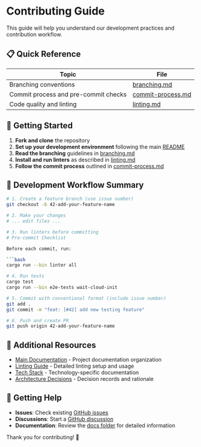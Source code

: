 # Contributing Guide

This guide will help you understand our development practices and contribution workflow.

## 📋 Quick Reference

| Topic                                | File                                     |
| ------------------------------------ | ---------------------------------------- |
| Branching conventions                | [branching.md](./branching.md)           |
| Commit process and pre-commit checks | [commit-process.md](./commit-process.md) |
| Code quality and linting             | [linting.md](./linting.md)               |

## 🚀 Getting Started

1. **Fork and clone** the repository
2. **Set up your development environment** following the main [README](../../README.md)
3. **Read the branching** guidelines in [branching.md](./branching.md)
4. **Install and run linters** as described in [linting.md](./linting.md)
5. **Follow the commit process** outlined in [commit-process.md](./commit-process.md)

## 🔧 Development Workflow Summary

````bash
# 1. Create a feature branch (use issue number)
git checkout -b 42-add-your-feature-name

# 2. Make your changes
# ... edit files ...

# 3. Run linters before committing
# Pre-commit Checklist

Before each commit, run:

```bash
cargo run --bin linter all

# 4. Run tests
cargo test
cargo run --bin e2e-tests wait-cloud-init

# 5. Commit with conventional format (include issue number)
git add .
git commit -m "feat: [#42] add new testing feature"

# 6. Push and create PR
git push origin 42-add-your-feature-name
````

## 📖 Additional Resources

- [Main Documentation](../documentation.md) - Project documentation organization
- [Linting Guide](../linting.md) - Detailed linting setup and usage
- [Tech Stack](../tech-stack/) - Technology-specific documentation
- [Architecture Decisions](../decisions/) - Decision records and rationale

## 🤝 Getting Help

- **Issues**: Check existing [GitHub issues](https://github.com/torrust/torrust-tracker-deploy-rust-poc/issues)
- **Discussions**: Start a [GitHub discussion](https://github.com/torrust/torrust-tracker-deploy-rust-poc/discussions)
- **Documentation**: Review the [docs folder](../) for detailed information

Thank you for contributing! 🎉
